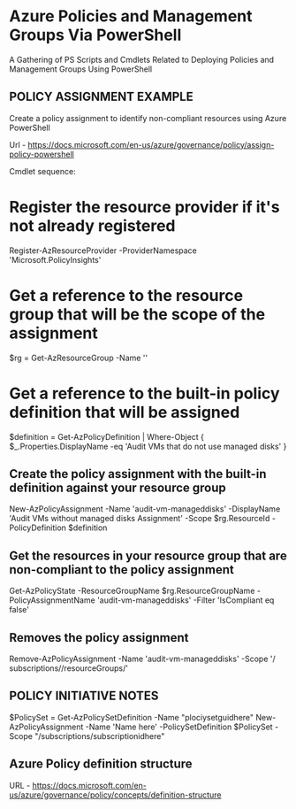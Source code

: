 # Azure Policies and Management Groups Via PowerShell


A Gathering of PS Scripts and Cmdlets Related to Deploying Policies and Management Groups Using PowerShell


## POLICY ASSIGNMENT EXAMPLE




Create a policy assignment to identify non-compliant resources using Azure PowerShell

Url - https://docs.microsoft.com/en-us/azure/governance/policy/assign-policy-powershell


Cmdlet sequence:

# Register the resource provider if it's not already registered


Register-AzResourceProvider -ProviderNamespace 'Microsoft.PolicyInsights'


# Get a reference to the resource group that will be the scope of the assignment


$rg = Get-AzResourceGroup -Name '<resourceGroupName>'

# Get a reference to the built-in policy definition that will be assigned
$definition = Get-AzPolicyDefinition | Where-Object { $_.Properties.DisplayName -eq 'Audit VMs that do not use managed disks' }

## Create the policy assignment with the built-in definition against your resource group


New-AzPolicyAssignment -Name 'audit-vm-manageddisks' -DisplayName 'Audit VMs without managed disks Assignment' -Scope $rg.ResourceId -PolicyDefinition $definition

## Get the resources in your resource group that are non-compliant to the policy assignment

Get-AzPolicyState -ResourceGroupName $rg.ResourceGroupName 
-PolicyAssignmentName 'audit-vm-manageddisks' -Filter 'IsCompliant eq false'



## Removes the policy assignment

Remove-AzPolicyAssignment -Name 'audit-vm-manageddisks' -Scope '/
subscriptions/<subscriptionID>/resourceGroups/<resourceGroupName>'


## POLICY INITIATIVE NOTES


$PolicySet = Get-AzPolicySetDefinition -Name "plociysetguidhere"
    New-AzPolicyAssignment -Name 'Name here' -PolicySetDefinition $PolicySet -Scope "/subscriptions/subscriptionidhere"
    
    
## Azure Policy definition structure

URL - https://docs.microsoft.com/en-us/azure/governance/policy/concepts/definition-structure


